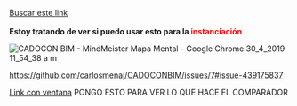 <a href="http://www.quisqueyabiz.com/wiki/tiki-index.php?page=ADMINISTRACI%C3%93N+DEL+CGS">Buscar este link</a><br />
<br />
<strong>Estoy tratando de ver si puedo usar esto para la<span style="color:#FF0000;"> instanciaci&oacute;n</span></strong>

![CADOCON BIM - MindMeister Mapa Mental - Google Chrome 30_4_2019 11_54_38 a  m](https://user-images.githubusercontent.com/44502116/56975507-f5f30680-6b3e-11e9-85ad-210eb94e0317.png)

https://github.com/carlosmenaj/CADOCONBIM/issues/7#issue-439175837

<html>
<head>
	<title></title>
</head>
<body><a href="https://github.com/carlosmenaj/CADOCONBIM/issues/7" onclick="window.open(this.href, '', 'resizable=yes,status=no,location=no,toolbar=no,menubar=no,fullscreen=no,scrollbars=no,dependent=no,width=300,left=1,height=300,top=1'); return false;">Link con ventana</a></body>
</html>
PONGO ESTO PARA VER LO QUE HACE EL COMPARADOR
